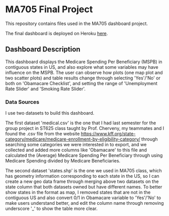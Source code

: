 # MA705 Final Project

This repository contains files used in the MA705 dashboard project.

The final dashboard is deployed on Heroku [here](https://individual-project0.herokuapp.com/).

## Dashboard Description

This dashboard displays the Medicare Spending Per Beneficiary (MSPB) in contiguous states in US, and also explore what some variables may have influence on the MSPB.
The user can observe how plots (one map plot and two scatter plots) and table results change through selecting 'Yes'/'No' or both on 'Obamacare Checklist', and setting the range of 'Unemployment Rate Slider' and 'Smoking Rate Slider'.


### Data Sources

I use two datasets to build this dashboard.

The first dataset 'medical.csv' is the one that I had last semester for the group project in ST625 class taught by Prof. Cherveny, 
my teammates and I found the .csv file from the website https://www.kff.org/state-category/medicare/medicare-enrollment-by-eligibility-category/
through searching some categories we were interested in to export, and we collected and added more columns like 'Obamacare' to this 
file and calculated the (Average) Medicare Spending Per Beneficiary through using Medicare Spending divided by Medicare Beneficiaries.

The second dataset 'states.shp' is the one we used in MA705 class, which has geometry information corresponding to each state in the US, 
so I can create a new geo data frame through merging above two datasets on the state column that both datasets owned but have different names.
To better show states in the format as map, I removed states that are not in the contiguous US and also convert 0/1 in Obamacare variable to 'Yes'/'No' to make users understand better, and edit the column name through removing underscore '_' to show the table more clear.


